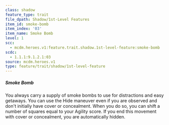 ```yaml
---
class: shadow
feature_type: trait
file_dpath: Shadow/1st-Level Features
item_id: smoke-bomb
item_index: '03'
item_name: Smoke Bomb
level: 1
scc:
  - mcdm.heroes.v1:feature.trait.shadow.1st-level-feature:smoke-bomb
scdc:
  - 1.1.1:9.1.2.1:03
source: mcdm.heroes.v1
type: feature/trait/shadow/1st-level-feature
---
```


##### Smoke Bomb

You always carry a supply of smoke bombs to use for distractions and easy getaways. You can use the Hide maneuver even if you are observed and don't initially have cover or concealment. When you do so, you can shift a number of squares equal to your Agility score. If you end this movement with cover or concealment, you are automatically hidden.
